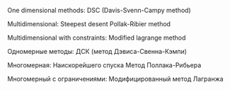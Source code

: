 One dimensional methods:
    DSC (Davis-Svenn-Campy method)

Multidimensional:
    Steepest desent
    Pollak-Ribier method

Multidimensional with constraints:
    Modified lagrange method

Одномерные методы:
    ДСК (метод Дэвиса-Свенна-Кэмпи)

Многомерная:
    Наискорейшего спуска
    Метод Поллака-Рибьера

Многомерный с ограничениями:
    Модифицированный метод Лагранжа